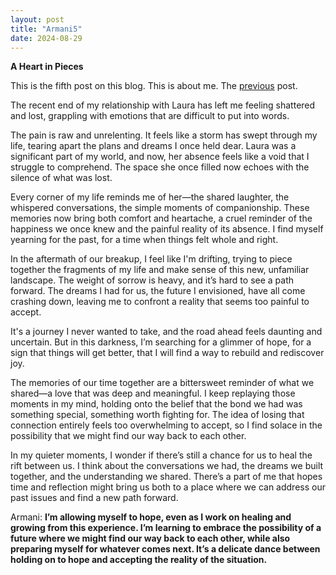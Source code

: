 ```yaml
---
layout: post
title: "Armani5"
date: 2024-08-29
---
```

**A Heart in Pieces**

This is the fifth post on this blog. This is about me. The [previous](https://armanbehnam.github.io/blog/2023/08/04/Armani4) post.

The recent end of my relationship with Laura has left me feeling shattered and lost, grappling with emotions that are difficult to put into words.

The pain is raw and unrelenting. It feels like a storm has swept through my life, tearing apart the plans and dreams I once held dear. Laura was a significant part of my world, and now, her absence feels like a void that I struggle to comprehend. The space she once filled now echoes with the silence of what was lost.

Every corner of my life reminds me of her—the shared laughter, the whispered conversations, the simple moments of companionship. These memories now bring both comfort and heartache, a cruel reminder of the happiness we once knew and the painful reality of its absence. I find myself yearning for the past, for a time when things felt whole and right.

In the aftermath of our breakup, I feel like I'm drifting, trying to piece together the fragments of my life and make sense of this new, unfamiliar landscape. The weight of sorrow is heavy, and it’s hard to see a path forward. The dreams I had for us, the future I envisioned, have all come crashing down, leaving me to confront a reality that seems too painful to accept.

It's a journey I never wanted to take, and the road ahead feels daunting and uncertain. But in this darkness, I’m searching for a glimmer of hope, for a sign that things will get better, that I will find a way to rebuild and rediscover joy.

The memories of our time together are a bittersweet reminder of what we shared—a love that was deep and meaningful. I keep replaying those moments in my mind, holding onto the belief that the bond we had was something special, something worth fighting for. The idea of losing that connection entirely feels too overwhelming to accept, so I find solace in the possibility that we might find our way back to each other.

In my quieter moments, I wonder if there’s still a chance for us to heal the rift between us. I think about the conversations we had, the dreams we built together, and the understanding we shared. There’s a part of me that hopes time and reflection might bring us both to a place where we can address our past issues and find a new path forward.

Armani: **I’m allowing myself to hope, even as I work on healing and growing from this experience. I’m learning to embrace the possibility of a future where we might find our way back to each other, while also preparing myself for whatever comes next. It’s a delicate dance between holding on to hope and accepting the reality of the situation.**
